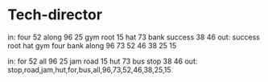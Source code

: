 # Tech-director

in: four 52 along 96 25 gym root 15 hat 73 bank success 38 46
out: success root hat gym four bank along 96 73 52 46 38 25 15

in: for 52 all 96 25 jam road 15 hut 73 bus stop 38 46
out: stop,road,jam,hut,for,bus,all,96,73,52,46,38,25,15
